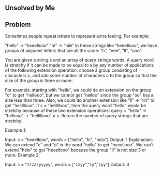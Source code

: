 ## Unsolved by Me

## Problem

Sometimes people repeat letters to represent extra feeling. For example:

"hello" -> "heeellooo"
"hi" -> "hiiii"
In these strings like "heeellooo", we have groups of adjacent letters that are all the same: "h", "eee", "ll", "ooo".

You are given a string s and an array of query strings words. A query word is stretchy if it can be made to be equal to s by any number of applications of the following extension operation: choose a group consisting of characters c, and add some number of characters c to the group so that the size of the group is three or more.

For example, starting with "hello", we could do an extension on the group "o" to get "hellooo", but we cannot get "helloo" since the group "oo" has a size less than three. Also, we could do another extension like "ll" -> "lllll" to get "helllllooo". If s = "helllllooo", then the query word "hello" would be stretchy because of these two extension operations: query = "hello" -> "hellooo" -> "helllllooo" = s.
Return the number of query strings that are stretchy.

Example 1:

Input: s = "heeellooo", words = ["hello", "hi", "helo"]
Output: 1
Explanation: 
We can extend "e" and "o" in the word "hello" to get "heeellooo".
We can't extend "helo" to get "heeellooo" because the group "ll" is not size 3 or more.
Example 2:

Input: s = "zzzzzyyyyy", words = ["zzyy","zy","zyy"]
Output: 3
